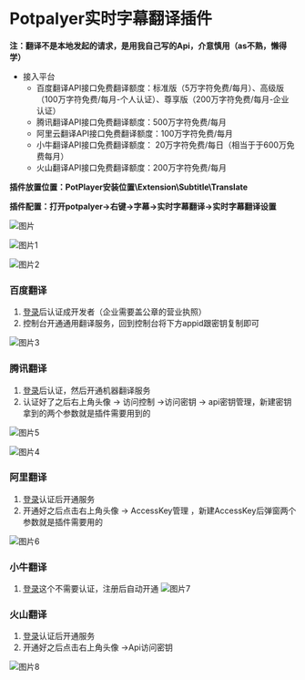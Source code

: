 # Potpalyer实时字幕翻译插件
**注：翻译不是本地发起的请求，是用我自己写的Api，介意慎用（as不熟，懒得学）**

* 接入平台
  * 百度翻译API接口免费翻译额度：标准版（5万字符免费/每月）、高级版（100万字符免费/每月-个人认证）、尊享版（200万字符免费/每月-企业认证）
  * 腾讯翻译API接口免费翻译额度：500万字符免费/每月
  * 阿里云翻译API接口免费翻译额度：100万字符免费/每月
  * 小牛翻译API接口免费翻译额度： 20万字符免费/每日（相当于于600万免费每月）
  * 火山翻译API接口免费翻译额度：200万字符免费/每月

**插件放置位置：PotPlayer安装位置\Extension\Subtitle\Translate**

**插件配置：打开potpalyer->右键->字幕->实时字幕翻译->实时字幕翻译设置**

![图片](http://alist.cutil.top/d/onedrive/img/%E5%BE%AE%E4%BF%A1%E6%88%AA%E5%9B%BE_20241018174533.png?sign=nijabdVaog2au2raaMhQUqubcI5cZ9USqYZe_O92yek=:0)

![图片1](http://alist.cutil.top/d/onedrive/img/%E5%BE%AE%E4%BF%A1%E5%9B%BE%E7%89%87_20241018172049.jpg?sign=V5hYjQfwMxScILfNsVqSwkEeaZyuTKSyjeiaSupS8Cc=:0)

![图片2](http://alist.cutil.top/d/onedrive/img/%E5%BE%AE%E4%BF%A1%E6%88%AA%E5%9B%BE_20241018172000.png?sign=0sLtqPzBD7E8ZxnZTAF7pFSSVBiC_9_INSXzN2zBw58=:0)

### 百度翻译

1. [登录](https://fanyi-api.baidu.com/)后认证成开发者（企业需要盖公章的营业执照）
2. 控制台开通通用翻译服务，回到控制台将下方appid跟密钥复制即可

![图片3](http://alist.cutil.top/d/onedrive/img/%E5%BE%AE%E4%BF%A1%E6%88%AA%E5%9B%BE_20241018172620.png?sign=rNoWFiiI6vqWBFCqA4g2bPQ7O2ZAfKvM4ctHok3fN9E=:0)

### 腾讯翻译

1. [登录](https://cloud.tencent.com/document/product/551/35017)后认证，然后开通机器翻译服务
2. 认证好了之后右上角头像 -> 访问控制 ->访问密钥 -> api密钥管理，新建密钥拿到的两个参数就是插件需要用到的

![图片5](https://alist.cutil.top/d/onedrive/img/%E5%BE%AE%E4%BF%A1%E6%88%AA%E5%9B%BE_20241018173303.png?sign=daSdwJ3e3akokHF0818VesPXvcWj3xr0Sy20so-Ag40=:0)

![图片4](http://alist.cutil.top/d/onedrive/img/%E5%BE%AE%E4%BF%A1%E6%88%AA%E5%9B%BE_20241018173102.png?sign=VJoF1PuhQaMsdbMUgwjYGkzh5-Nbub1u7n-atiby1Sg=:0)



### 阿里翻译

1. [登录](https://help.aliyun.com/zh/machine-translation/getting-started/get-started-as-a-non-developer?spm=a2c4g.11186623.0.0.5f946c287FbHz0)认证后开通服务
2. 开通好之后点击右上角头像 -> AccessKey管理 ，新建AccessKey后弹窗两个参数就是插件需要用的

![图片6](https://alist.cutil.top/d/onedrive/img/%E5%BE%AE%E4%BF%A1%E6%88%AA%E5%9B%BE_20241018173940.png?sign=pzZmX4JcUPBfMQipAJQAAJt82ztw-E5g79qaYkqIRw0=:0)



### 小牛翻译

1. [登录](https://niutrans.com/text_trans)这个不需要认证，注册后自动开通
   ![图片7](https://alist.cutil.top/d/onedrive/img/%E5%BE%AE%E4%BF%A1%E6%88%AA%E5%9B%BE_20241018174311.png?sign=Nh6le6APNyPJgoEqeeOYAC7qWMmmH0v8XWck364QNEg=:0)

   

### 火山翻译

1. [登录](https://console.volcengine.com/translate/usage)认证后开通服务
2. 开通好之后点击右上角头像 ->Api访问密钥

![图片8](https://alist.cutil.top/d/onedrive/img/%E5%BE%AE%E4%BF%A1%E6%88%AA%E5%9B%BE_20241025153719.png?sign=umcncJ7Saibb60sFPmC2dEQxK-w0JRsI0W3fHdyY1d4=:0)









